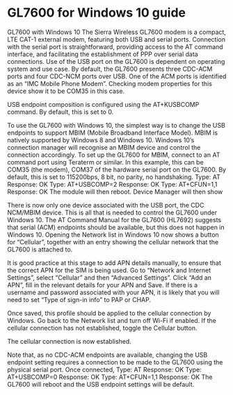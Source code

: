 # GL7600 for Windows 10 guide

GL7600 with Windows 10
The Sierra Wireless GL7600 modem is a compact, LTE CAT-1 external modem, featuring both USB and serial ports. Connection with the serial port is straightforward, providing access to the AT command interface, and facilitating the establishment of PPP over serial data connections.
Use of the USB port on the GL7600 is dependent on operating system and use case. By default, the GL7600 presents three CDC-ACM ports and four CDC-NCM ports over USB. One of the ACM ports is identified as an “IMC Mobile Phone Modem”. Checking modem properties for this device show it to be COM35 in this case.
 

USB endpoint composition is configured using the AT+KUSBCOMP command. By default, this is set to 0.



 

To use the GL7600 with Windows 10, the simplest way is to change the USB endpoints to support MBIM (Mobile Broadband Interface Model). MBIM is natively supported by Windows 8 and Windows 10. Windows 10’s connection manager will recognise an MBIM device and control the connection accordingly.
To set up the GL7600 for MBIM, connect to an AT command port using Teraterm or similar. In this example, this can be COM35 (the modem), COM37 of the hardware serial port on the GL7600. By default, this is set to 115200bps, 8 bit, no parity, no handshaking.
Type:		 AT <Enter>
Response:	OK
Type: 		AT+USBCOMP=2 <Enter>
Response:	OK
Type:		 AT+CFUN=1,1 <Enter>
Response:	OK
The module will then reboot. Device Manager will then show
 
There is now only one device associated with the USB port, the CDC NCM/MBIM device. This is all that is needed to control the GL7600 under Windows 10. The AT Command Manual for the GL7600 (HL7692) suggests that serial (ACM) endpoints should be available, but this does not happen in Windows 10.
Opening the Network list in Windows 10 now shows a button for “Cellular”, together with an entry showing the cellular network that the GL7600 is attached to. 
 
It is good practice at this stage to add APN details manually, to ensure that the correct APN for the SIM is being used. Go to “Network and Internet Settings”, select “Cellular” and then “Advanced Settings”. Click “Add an APN”, fill in the relevant details for your APN and Save. If there is a username and password associated with your APN, it is likely that you will need to set “Type of sign-in info” to PAP or CHAP. 
 

Once saved, this profile should be applied to the cellular connection by Windows. Go back to the Network list and turn off Wi-Fi if enabled. If the cellular connection has not established, toggle the Cellular button. 
 

 The cellular connection is now established.

Note that, as no CDC-ACM endpoints are available, changing the USB endpoint setting requires a connection to be made to the GL7600 using the physical serial port. Once connected, 
Type:		 AT <Enter>
Response:	OK
Type: 		AT+USBCOMP=0 <Enter>
Response:	OK
Type:		 AT+CFUN=1,1 <Enter>
Response:	OK
The GL7600 will reboot and the USB endpoint settings will be default.
